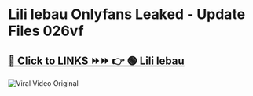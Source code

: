 
 # Lili lebau Onlyfans Leaked - Update Files 026vf

## <h2><a href="https://clipsfans.com/Lili_lebau&ref=git">🔗 Click to LINKS ⏩⏩ 👉 🟢 Lili lebau </a></h2>

<a href="https://clipsfans.com/Lili_lebau&ref=git" rel="nofollow" data-target="animated-image.originalLink"><img src="https://i.ibb.co.com/xMMVF88/686577567.gif" alt="Viral Video Original" style="max-width: 100%; display: inline-block;" data-target="animated-image.originalImage"></a>

